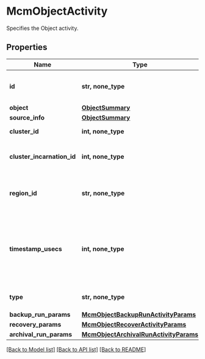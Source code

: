# McmObjectActivity

Specifies the Object activity.

## Properties
Name | Type | Description | Notes
------------ | ------------- | ------------- | -------------
**id** | **str, none_type** | Specifies the unique id of the activity event. | [optional] 
**object** | [**ObjectSummary**](ObjectSummary.md) |  | [optional] 
**source_info** | [**ObjectSummary**](ObjectSummary.md) |  | [optional] 
**cluster_id** | **int, none_type** | Specifies the cluster id. | [optional] [readonly] 
**cluster_incarnation_id** | **int, none_type** | Specifies the cluster incarnation id. | [optional] [readonly] 
**region_id** | **str, none_type** | Specifies the region id. Applicable only in case of DMaaS. | [optional] [readonly] 
**timestamp_usecs** | **int, none_type** | Specifies the timestamp in Unix timestamp epoch in microseconds at which this activity occured. | [optional] 
**type** | **str, none_type** | Specifies the type of activity event. | [optional] 
**backup_run_params** | [**McmObjectBackupRunActivityParams**](McmObjectBackupRunActivityParams.md) |  | [optional] 
**recovery_params** | [**McmObjectRecoverActivityParams**](McmObjectRecoverActivityParams.md) |  | [optional] 
**archival_run_params** | [**McmObjectArchivalRunActivityParams**](McmObjectArchivalRunActivityParams.md) |  | [optional] 

[[Back to Model list]](../README.md#documentation-for-models) [[Back to API list]](../README.md#documentation-for-api-endpoints) [[Back to README]](../README.md)


